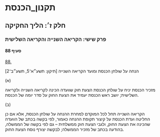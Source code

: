 # תקנון_הכנסת

## חלק ז׳: הליך החקיקה

### פרק שישי: הקריאה השנייה והקריאה השלישית

#### סעיף 88

[88.](https://he.wikisource.org/wiki/תקנון_הכנסת#s_yp_88)

הנחה על שולחן הכנסת ומועד הקריאה השנייה [תיקון: תשע״א־5, תשע״ב־2]

(א)

מזכיר
הכנסת יניח על שולחן הכנסת הצעת חוק שוועדה הכינה לקריאה השנייה ולקריאה
השלישית; יושב ראש הכנסת יעמיד את הצעת החוק על סדר יומה של הכנסת.

(ב)

הקריאה
השנייה תחל לכל המוקדם למחרת ההנחה על שולחן הכנסת, אלא אם כן החליטה ועדת
הכנסת על קיצור תקופת ההנחה כאמור, לפי בקשה בכתב של הוועדה שהכינה את הצעת
החוק, ולגבי הצעת חוק ממשלתית – גם לפי בקשה של הממשלה, בהודעה בכתב של
מזכיר הממשלה; לבקשה יצורף נוסח הצעת החוק.